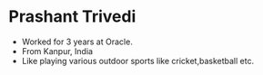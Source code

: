 # Prashant Trivedi

- Worked for 3 years at Oracle.
- From Kanpur, India
- Like playing various outdoor sports like cricket,basketball etc.
